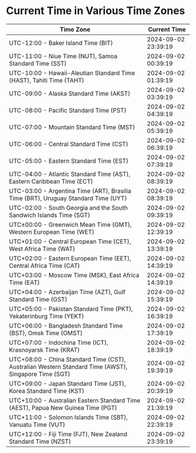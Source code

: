 # Current Time in Various Time Zones

| Time Zone | Current Time |
|-----------|--------------|
| UTC-12:00 - Baker Island Time (BIT) | 2024-09-02 23:39:19 |
| UTC-11:00 - Niue Time (NUT), Samoa Standard Time (SST) | 2024-09-02 00:39:19 |
| UTC-10:00 - Hawaii-Aleutian Standard Time (HAST), Tahiti Time (TAHT) | 2024-09-02 01:39:19 |
| UTC-09:00 - Alaska Standard Time (AKST) | 2024-09-02 03:39:19 |
| UTC-08:00 - Pacific Standard Time (PST) | 2024-09-02 04:39:19 |
| UTC-07:00 - Mountain Standard Time (MST) | 2024-09-02 05:39:19 |
| UTC-06:00 - Central Standard Time (CST) | 2024-09-02 06:39:19 |
| UTC-05:00 - Eastern Standard Time (EST) | 2024-09-02 07:39:19 |
| UTC-04:00 - Atlantic Standard Time (AST), Eastern Caribbean Time (ECT) | 2024-09-02 08:39:19 |
| UTC-03:00 - Argentina Time (ART), Brasília Time (BRT), Uruguay Standard Time (UYT) | 2024-09-02 08:39:19 |
| UTC-02:00 - South Georgia and the South Sandwich Islands Time (SGT) | 2024-09-02 09:39:19 |
| UTC±00:00 - Greenwich Mean Time (GMT), Western European Time (WET) | 2024-09-02 12:39:19 |
| UTC+01:00 - Central European Time (CET), West Africa Time (WAT) | 2024-09-02 13:39:19 |
| UTC+02:00 - Eastern European Time (EET), Central Africa Time (CAT) | 2024-09-02 14:39:19 |
| UTC+03:00 - Moscow Time (MSK), East Africa Time (EAT) | 2024-09-02 14:39:19 |
| UTC+04:00 - Azerbaijan Time (AZT), Gulf Standard Time (GST) | 2024-09-02 15:39:19 |
| UTC+05:00 - Pakistan Standard Time (PKT), Yekaterinburg Time (YEKT) | 2024-09-02 16:39:19 |
| UTC+06:00 - Bangladesh Standard Time (BST), Omsk Time (OMST) | 2024-09-02 17:39:19 |
| UTC+07:00 - Indochina Time (ICT), Krasnoyarsk Time (KRAT) | 2024-09-02 18:39:19 |
| UTC+08:00 - China Standard Time (CST), Australian Western Standard Time (AWST), Singapore Time (SGT) | 2024-09-02 19:39:19 |
| UTC+09:00 - Japan Standard Time (JST), Korea Standard Time (KST) | 2024-09-02 20:39:19 |
| UTC+10:00 - Australian Eastern Standard Time (AEST), Papua New Guinea Time (PGT) | 2024-09-02 21:39:19 |
| UTC+11:00 - Solomon Islands Time (SBT), Vanuatu Time (VUT) | 2024-09-02 22:39:19 |
| UTC+12:00 - Fiji Time (FJT), New Zealand Standard Time (NZST) | 2024-09-02 23:39:19 |
